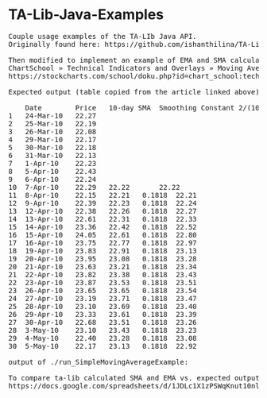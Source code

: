 TA-Lib-Java-Examples
====================

<pre>
Couple usage examples of the TA-LIb Java API.
Originally found here: https://github.com/ishanthilina/TA-Lib-Java-Examples.git

Then modified to implement an example of EMA and SMA calculation described in this article:
ChartSchool » Technical Indicators and Overlays » Moving Averages - Simple and Exponential
https://stockcharts.com/school/doku.php?id=chart_school:technical_indicators:moving_averages

Expected output (table copied from the article linked above)

	Date		Price	10-day SMA	Smoothing Constant 2/(10 + 1)	10-day EMA
1	24-Mar-10	22.27			
2	25-Mar-10	22.19			
3	26-Mar-10	22.08			
4	29-Mar-10	22.17			
5	30-Mar-10	22.18			
6	31-Mar-10	22.13			
7	1-Apr-10	22.23			
8	5-Apr-10	22.43			
9	6-Apr-10	22.24			
10	7-Apr-10	22.29	22.22		22.22
11	8-Apr-10	22.15	22.21	0.1818	22.21
12	9-Apr-10	22.39	22.23	0.1818	22.24
13	12-Apr-10	22.38	22.26	0.1818	22.27
14	13-Apr-10	22.61	22.31	0.1818	22.33
15	14-Apr-10	23.36	22.42	0.1818	22.52
16	15-Apr-10	24.05	22.61	0.1818	22.80
17	16-Apr-10	23.75	22.77	0.1818	22.97
18	19-Apr-10	23.83	22.91	0.1818	23.13
19	20-Apr-10	23.95	23.08	0.1818	23.28
20	21-Apr-10	23.63	23.21	0.1818	23.34
21	22-Apr-10	23.82	23.38	0.1818	23.43
22	23-Apr-10	23.87	23.53	0.1818	23.51
23	26-Apr-10	23.65	23.65	0.1818	23.54
24	27-Apr-10	23.19	23.71	0.1818	23.47
25	28-Apr-10	23.10	23.69	0.1818	23.40
26	29-Apr-10	23.33	23.61	0.1818	23.39
27	30-Apr-10	22.68	23.51	0.1818	23.26
28	3-May-10	23.10	23.43	0.1818	23.23
29	4-May-10	22.40	23.28	0.1818	23.08
30	5-May-10	22.17	23.13	0.1818	22.92

output of ./run_SimpleMovingAverageExample:

To compare ta-lib calculated SMA and EMA vs. expected output see also this google spreadsheet:
https://docs.google.com/spreadsheets/d/1JDLc1X1zPSWqKnut10nltimgoGzz9KMG5q6XpdRz6hw/edit?usp=sharing

</pre>
